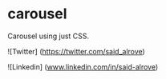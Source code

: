 # carousel
Carousel using just CSS.

![Twitter] (https://twitter.com/said_alrove)

![Linkedin] (www.linkedin.com/in/said-alrove)
